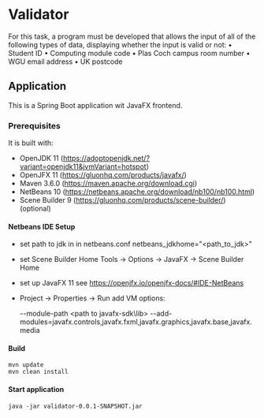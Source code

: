 # Validator
For this task, a program must be developed that allows the
input of all of the following types of data, displaying whether
the input is valid or not:
• Student ID
• Computing module code
• Plas Coch campus room number
• WGU email address
• UK postcode


## Application
This is a Spring Boot application wit JavaFX frontend.

### Prerequisites
It is built with: 
- OpenJDK 11  (https://adoptopenjdk.net/?variant=openjdk11&jvmVariant=hotspot)
- OpenJFX 11  (https://gluonhq.com/products/javafx/)
- Maven 3.6.0 (https://maven.apache.org/download.cgi)
- NetBeans 10 (https://netbeans.apache.org/download/nb100/nb100.html)
- Scene Builder 9 (https://gluonhq.com/products/scene-builder/) (optional)

#### Netbeans IDE Setup
- set path to jdk in in netbeans.conf netbeans_jdkhome="<path_to_jdk>"
- set Scene Builder Home Tools -> Options -> JavaFX -> Scene Builder Home
- set up JavaFX 11 see https://openjfx.io/openjfx-docs/#IDE-NetBeans
- Project -> Properties -> Run add VM options:

	--module-path <path to javafx-sdk\lib>
	--add-modules=javafx.controls,javafx.fxml,javafx.graphics,javafx.base,javafx.media

#### Build
	mvn update
	mvn clean install 

#### Start application
	java -jar validator-0.0.1-SNAPSHOT.jar

